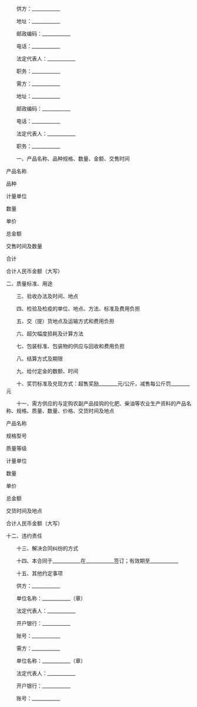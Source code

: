 
 



　　供方：____________




　　地址：____________




　　邮政编码：____________




　　电话：____________




　　法定代表人：____________




　　职务：____________




　　需方：____________




　　地址：____________




　　邮政编码：____________




　　电话：____________




　　法定代表人：____________




　　职务：____________




　　一、产品名称、品种规格、数量、金额、交售时间









 

  

   
产品名称


   
品种


   
计量单位


   
数量


   
单价


   
总金额


   
交售时间及数量


   
合计


  

  

   



   



   



   



   



   



   



   



  

  

   



   



   



   



   



   



   



   



  

  

   



   



   



   



   



   



   



   



  

  

   
合计人民币金额（大写）


   



  

 







二、质量标准、用途




　　三、验收办法及时间、地点




　　四、检验及检疫的单位、地点、方法、标准及费用负担




　　五、交（提）货地点及运输方式和费用负担




　　六、超欠幅度损耗及计算方法




　　七、包装标准、包装物的供应与回收和费用负担




　　八、结算方式及期限




　　九、给付定金的数额、时间




　　十、奖罚标准及兑现方式：超售奖励________元/公斤，减售每公斤罚________元




　　十一、需方供应的与定购农副产品挂钩的化肥、柴油等农业生产资料的产品名称、规格、质量、数量、价格、交货时间及地点




 

  

   
产品名称


   
规格型号


   
质量等级


   
计量单位


   
数量


   
单价


   
总金额


   
交货时间及地点


  

  

   



   



   



   



   



   



   



   



  

  

   



   



   



   



   



   



   



   



  

  

   



   



   



   



   



   



   



   



  

  

   



   



   



   



   



   



   



   



  

  

   
合计人民币金额（大写）


   



   



   



   



   



  

 





十二、违约责任




　　十三、解决合同纠纷的方式




　　十四、本合同于____________在____________签订；有效期至____________




　　十五、其他约定事项




　　供方：____________




　　单位名称：____________（章）




　　法定代表人：____________




　　开户银行：____________




　　账号：____________




　　需方：____________




　　单位名称：____________（章）




　　法定代表人：____________




　　开户银行：____________




　　账号：____________

 


 

 
 
 
 
 
  


  
 

  


  


  
 
 
 
 

